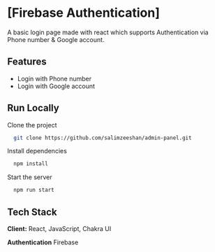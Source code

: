 
# [Firebase Authentication]

A basic login page made with react which supports Authentication via Phone number & Google account.


## Features

- Login with Phone number
- Login with Google account



## Run Locally

Clone the project

```bash
  git clone https://github.com/salimzeeshan/admin-panel.git
```

Install dependencies

```bash
  npm install
```

Start the server

```bash
  npm run start
```


## Tech Stack

**Client:** React, JavaScript, Chakra UI

**Authentication** Firebase

